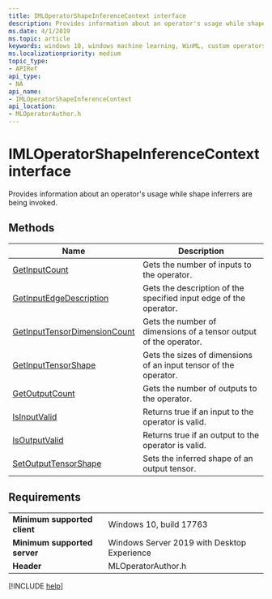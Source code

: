 ```yaml
---
title: IMLOperatorShapeInferenceContext interface
description: Provides information about an operator's usage while shape inferrers are being invoked.
ms.date: 4/1/2019
ms.topic: article
keywords: windows 10, windows machine learning, WinML, custom operators, IMLOperatorShapeInferenceContext
ms.localizationpriority: medium
topic_type:
- APIRef
api_type:
- NA
api_name:
- IMLOperatorShapeInferenceContext
api_location:
- MLOperatorAuthor.h
---
```


# IMLOperatorShapeInferenceContext interface

Provides information about an operator's usage while shape inferrers are being invoked.

## Methods

| Name | Description |
|------|-------------|
| [GetInputCount](IMLOperatorShapeInferenceContext_GetInputCount.md) | Gets the number of inputs to the operator. |
| [GetInputEdgeDescription](IMLOperatorShapeInferenceContext_GetInputEdgeDescription.md) | Gets the description of the specified input edge of the operator. |
| [GetInputTensorDimensionCount](IMLOperatorShapeInferenceContext_GetInputTensorDimensionCount.md) | Gets the number of dimensions of a tensor output of the operator. |
| [GetInputTensorShape](IMLOperatorShapeInferenceContext_GetInputTensorShape.md) | Gets the sizes of dimensions of an input tensor of the operator. |
| [GetOutputCount](IMLOperatorShapeInferenceContext_GetOutputCount.md) | Gets the number of outputs to the operator. |
| [IsInputValid](IMLOperatorShapeInferenceContext_IsInputValid.md) | Returns true if an input to the operator is valid. |
| [IsOutputValid](IMLOperatorShapeInferenceContext_IsOutputValid.md) | Returns true if an output to the operator is valid. |
| [SetOutputTensorShape](IMLOperatorShapeInferenceContext_SetOutputTensorShape.md) | Sets the inferred shape of an output tensor. |

## Requirements

| | |
|-|-|
| **Minimum supported client** | Windows 10, build 17763 |
| **Minimum supported server** | Windows Server 2019 with Desktop Experience |
| **Header** | MLOperatorAuthor.h |

[!INCLUDE [help](../../includes/get-help.md)]

